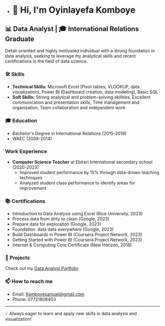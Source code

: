 - # 👋 Hi, I'm Oyinlayefa Komboye

## 📊 Data Analyst | 🎓 International Relations Graduate

Detail-oriented and highly motivated individual with a strong foundation in data analysis, seeking to leverage my analytical skills and recent certifications in the field of data science.

### 🛠 Skills
- **Technical Skills:** Microsoft Excel (Pivot tables, VLOOKUP, data visualization), Power BI (Dashboard creation, data modeling), Basic SQL
- **Soft Skills:** Strong analytical and problem-solving abilities, Excellent communication and presentation skills, Time management and organization, Team collaboration and independent work

### 🎓 Education
- Bachelor's Degree in International Relations (2015-2019)
- WAEC (2008-2014)
### Work Experience
- **Computer Science Teacher** at Ebirari International secondary school (2020-2023)
  - Improved student performance by 15% through data-driven teaching techniques
  - Analyzed student class performance to identify areas for improvement

### 📚 Certifications
- Introduction to Data Analysis using Excel (Rice University, 2023)
- Process data from dirty to clean (Google, 2023)
- Prepare data for exploration (Google, 2023)
- Foundation: data data everywhere (Google, 2023)
- Build Dashboards in Power BI (Coursera Project Network, 2023)
- Getting Started with Power BI (Coursera Project Network, 2023)
- Internet & Computing Core Certificate (New Horizon, 2018)

### 🚀 Projects
Check out my [Data Analyst Portfolio](https://www.datascienceportfol.io/Oyinlayefakomboye)

### 📫 How to reach me
- Email: Komboyesamuel@gmail.com
- Phone: 07721808403

---

💡 Always eager to learn and apply new skills in data analysis and visualization!
```
